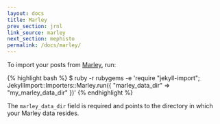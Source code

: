 ```yaml
---
layout: docs
title: Marley
prev_section: jrnl
link_source: marley
next_section: mephisto
permalink: /docs/marley/
---
```


To import your posts from [Marley](https://github.com/karmi/marley), run:

{% highlight bash %}
$ ruby -r rubygems -e 'require "jekyll-import";
    JekyllImport::Importers::Marley.run({
      "marley_data_dir" => "my_marley_data_dir"
    })'
{% endhighlight %}

The `marley_data_dir` field is required and points to the directory in which
your Marley data resides.

